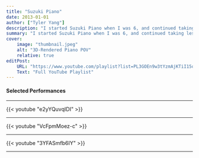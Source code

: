 ```yaml
---
title: "Suzuki Piano" 
date: 2013-01-01
author: ["Tyler Yang"]
description: "I started Suzuki Piano when I was 6, and continued taking lessons up until I moved away for undergrad. I still play from time-to-time - enjoy!" 
summary: "I started Suzuki Piano when I was 6, and continued taking lessons up until I moved away for undergrad. I still play from time-to-time - enjoy!"  
cover:
    image: "thumbnail.jpeg"
    alt: "3D-Rendered Piano POV"
    relative: true
editPost:
    URL: "https://www.youtube.com/playlist?list=PL3GOEn9w3tYzmAjKTiI15qMEjxH3OG9Hi"
    Text: "Full YouTube Playlist"
---
```

#### Selected Performances
---
{{< youtube "e2yYQuvqIDI" >}}

---

{{< youtube "VcFpmMoez-c" >}}

---

{{< youtube "3YFASmfb6IY" >}}

---